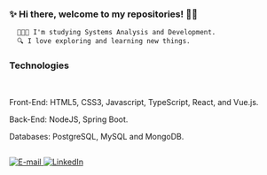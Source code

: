   ### ✨ Hi there, welcome to my repositories! 🧚‍♀️
  
      👩🏼‍💻 I'm studying Systems Analysis and Development.
      🔍 I love exploring and learning new things.
      
  ### Technologies
  </br>
 <div>
  <p>Front-End: HTML5, CSS3, Javascript, TypeScript, React, and Vue.js.</p>
  <p>Back-End:  NodeJS,  Spring Boot. </p>
  <p>Databases:  PostgreSQL, MySQL and MongoDB. </p>
</div>

 ##
 
<div>
<a href="mailto:jubassul@gmail.com"><img alt="E-mail" src="https://img.shields.io/badge/Gmail-D14836?style=for-the-badge&logo=gmail&logoColor=white"/>
</a>
<a href="https://www.linkedin.com/in/j%C3%BAlia-bassul-5833981a6/" target="_blank">
<img alt="LinkedIn" src="https://img.shields.io/badge/LinkedIn-0077B5?style=for-the-badge&logo=linkedin&logoColor=white"/>
</a>
</div>

